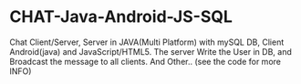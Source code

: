 # CHAT-Java-Android-JS-SQL
Chat Client/Server, Server in JAVA(Multi Platform) with mySQL DB, Client Android(java) and JavaScript/HTML5.
The server Write the User in DB, and Broadcast the message to all clients. And Other.. (see the code for more INFO)
